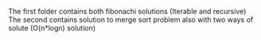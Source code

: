 The first folder contains both fibonachi solutions (Iterable and recursive)
The second contains solution to merge sort problem also with two ways of solute (O(n*logn) solution)